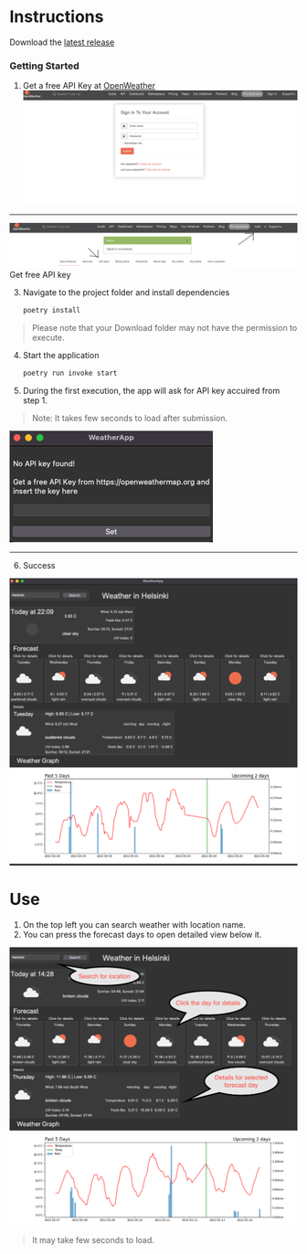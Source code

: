  # Instructions

 Download the [latest release](https://github.com/matiasto/ot-harjoitustyo/releases/tag/loppupalautus)

 ### Getting Started

1. Get a free API Key at [OpenWeather](https://home.openweathermap.org/users/sign_in)
![](./assets/landing-page.png)

---

![](./assets/signed-in.png)
Get free API key

3. Navigate to the project folder and install dependencies
    ```bash
    poetry install
    ````
> Please note that your Download folder may not have the permission to execute.

4. Start the application
    ```bash
    poetry run invoke start
    ````
5. During the first execution, the app will ask for API key accuired from step 1.
> Note: It takes few seconds to load after submission.

![](./assets/api-key.png)

---

6. Success

![](./assets/success.png)

# Use

1. On the top left you can search weather with location name. 
2. You can press the forecast days to open detailed view below it.

![](./assets/dashboard_info.png)

> It may take few seconds to load.
